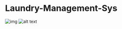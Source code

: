 # Laundry-Management-Sys

![img](https://www.google.com/imgres?q=laundry%20management%20system%20png&imgurl=https%3A%2F%2Fapp.solufyerp.com%2Ffiles%2FLaundry-Management-System.png&imgrefurl=https%3A%2F%2Fapp.solufyerp.com%2Fproducts%2Flaundry-management-v15&docid=hnQvNPy6NEJguM&tbnid=ukRHDLs-WvwdiM&vet=12ahUKEwjV8qrn2sqJAxWjyzgGHc4YLs4QM3oECHQQAA..i&w=618&h=618&hcb=2&itg=1&ved=2ahUKEwjV8qrn2sqJAxWjyzgGHc4YLs4QM3oECHQQAA)
![alt text](http://url/to/img.png)
